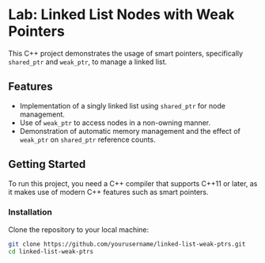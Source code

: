 # Lab: Linked List Nodes with Weak Pointers

This C++ project demonstrates the usage of smart pointers, specifically `shared_ptr` and `weak_ptr`, to manage a linked list.

## Features

- Implementation of a singly linked list using `shared_ptr` for node management.
- Use of `weak_ptr` to access nodes in a non-owning manner.
- Demonstration of automatic memory management and the effect of `weak_ptr` on `shared_ptr` reference counts.

## Getting Started

To run this project, you need a C++ compiler that supports C++11 or later, as it makes use of modern C++ features such as smart pointers.

### Installation

Clone the repository to your local machine:

```bash
git clone https://github.com/yourusername/linked-list-weak-ptrs.git
cd linked-list-weak-ptrs
